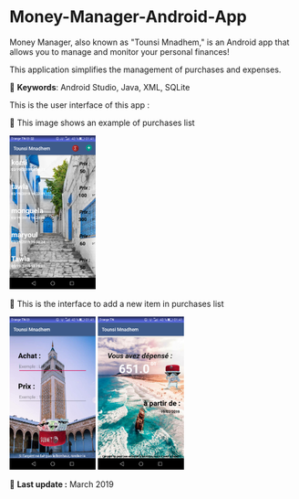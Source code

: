 # Money-Manager-Android-App

Money Manager, also known as "Tounsi Mnadhem," is an Android app that allows you to manage and monitor your personal finances!

This application simplifies the management of purchases and expenses.

📍 **Keywords**: Android Studio, Java, XML, SQLite

This is the user interface of this app : 

📝 This image shows an example of purchases list 

<img src="https://github.com/ghassenetanabene6/Money-Manager-Android-App/blob/master/screenshots/1.png" width="30%">

📝 This is the interface to add a new item in purchases list 

<img src="https://github.com/ghassenetanabene6/Money-Manager-Android-App/blob/master/screenshots/2.png" width="30%">


<img src="https://github.com/ghassenetanabene6/Money-Manager-Android-App/blob/master/screenshots/3.png" width="30%">




📅 **Last update :** March 2019


